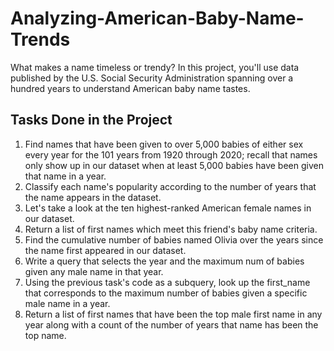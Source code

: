 # Analyzing-American-Baby-Name-Trends
What makes a name timeless or trendy? In this project, you'll use data published by the U.S. Social Security Administration spanning over a hundred years to understand American baby name tastes.

## Tasks Done in the Project
1. Find names that have been given to over 5,000 babies of either sex every year for the 101 years from 1920 through 2020; recall that names only show up in our dataset when at least 5,000 babies have been given that name in a year.
2. Classify each name's popularity according to the number of years that the name appears in the dataset.
3. Let's take a look at the ten highest-ranked American female names in our dataset.
4. Return a list of first names which meet this friend's baby name criteria.
5. Find the cumulative number of babies named Olivia over the years since the name first appeared in our dataset.
6. Write a query that selects the year and the maximum num of babies given any male name in that year.
7. Using the previous task's code as a subquery, look up the first_name that corresponds to the maximum number of babies given a specific male name in a year.
8. Return a list of first names that have been the top male first name in any year along with a count of the number of years that name has been the top name.
